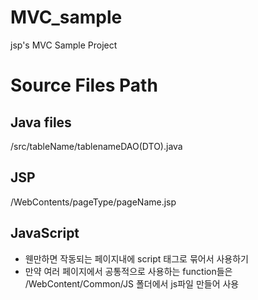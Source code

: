 # MVC_sample
jsp's MVC Sample Project


# Source Files Path
## Java files
/src/tableName/tablenameDAO(DTO).java

## JSP
/WebContents/pageType/pageName.jsp

## JavaScript
- 웬만하면 작동되는 페이지내에 script 태그로 묶어서 사용하기
- 만약 여러 페이지에서 공통적으로 사용하는 function들은 /WebContent/Common/JS 폴더에서 js파일 만들어 사용

